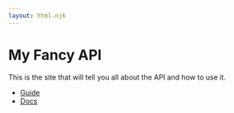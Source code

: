 ```yaml
---
layout: html.njk
---
```


# My Fancy API

This is the site that will tell you all about the API and how to use it.

- [Guide](/guide)
- [Docs](/docs)
